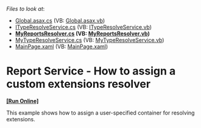 <!-- default file list -->
*Files to look at*:

* [Global.asax.cs](./CS/DXReportServer_Container.Web/Global.asax.cs) (VB: [Global.asax.vb](./VB/DXReportServer_Container.Web/Global.asax.vb))
* [ITypeResolveService.cs](./CS/DXReportServer_Container.Web/ITypeResolveService.cs) (VB: [ITypeResolveService.vb](./VB/DXReportServer_Container.Web/ITypeResolveService.vb))
* **[MyReportsResolver.cs](./CS/DXReportServer_Container.Web/MyReportsResolver.cs) (VB: [MyReportsResolver.vb](./VB/DXReportServer_Container.Web/MyReportsResolver.vb))**
* [MyTypeResolveService.cs](./CS/DXReportServer_Container.Web/MyTypeResolveService.cs) (VB: [MyTypeResolveService.vb](./VB/DXReportServer_Container.Web/MyTypeResolveService.vb))
* [MainPage.xaml](./CS/DXReportServer_Container/MainPage.xaml) (VB: [MainPage.xaml](./VB/DXReportServer_Container/MainPage.xaml))
<!-- default file list end -->
# Report Service - How to assign a custom extensions resolver
<!-- run online -->
**[[Run Online]](https://codecentral.devexpress.com/e4455)**
<!-- run online end -->


<p>This example shows how to assign a user-specified container for resolving extensions.</p><br />


<br/>



